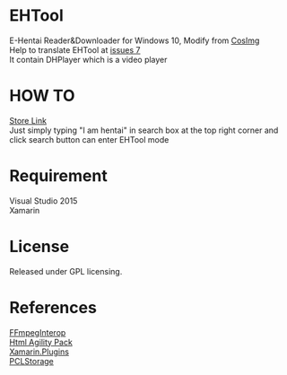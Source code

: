 # EHTool
E-Hentai Reader&amp;Downloader for Windows 10, Modify from [CosImg](https://github.com/Tlaster/Cosimg)  
Help to translate EHTool at [issues 7](https://github.com/Tlaster/EHTool/issues/7)  
It contain DHPlayer which is a video player  
# HOW TO  
[Store Link](https://www.microsoft.com/store/apps/9nblggh6260c)  
Just simply typing "I am hentai" in search box at the top right corner and click search button can enter EHTool mode  
# Requirement  
Visual Studio 2015  
Xamarin  
# License  
Released under GPL licensing.  
# References  
[FFmpegInterop](https://github.com/Microsoft/FFmpegInterop)  
[Html Agility Pack](http://htmlagilitypack.codeplex.com/)  
[Xamarin.Plugins](https://github.com/jamesmontemagno/Xamarin.Plugins)  
[PCLStorage](https://github.com/dsplaisted/PCLStorage)  
